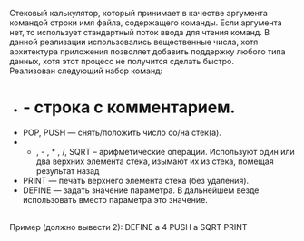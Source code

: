 Cтековый калькулятор, который принимает в качестве аргумента командой
строки имя файла, содержащего команды. Если аргумента нет, то использует
стандартный поток ввода для чтения команд. В данной реализации использовались вещественные числа, хотя архитектура приложения позволяет добавить поддержку любого типа данных, хотя этот процесс не получится сделать быстро.
</br>
Реализован следующий набор команд:
* # - строка с комментарием.
* POP, PUSH — снять/положить число со/на стек(а).
* + , - , * , /, SQRT – арифметические операции. Используют один или два верхних
элемента стека, изымают их из стека, помещая результат назад
* PRINT — печать верхнего элемента стека (без удаления).
* DEFINE — задать значение параметра. В дальнейшем везде использовать вместо
параметра это значение.
</br>
Пример (должно вывести 2):
DEFINE a 4
PUSH a
SQRT
PRINT
